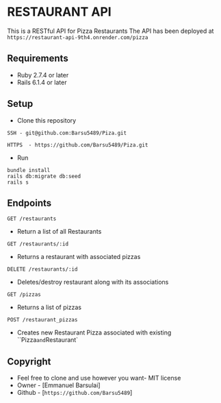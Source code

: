 # RESTAURANT API
This is a RESTful API for Pizza Restaurants
The API has been deployed at `https://restaurant-api-9th4.onrender.com/pizza`
## Requirements
- Ruby 2.7.4 or later
- Rails 6.1.4 or later

## Setup
- Clone this repository
```
SSH - git@github.com:Barsu5489/Piza.git

HTTPS  - https://github.com/Barsu5489/Piza.git
```
- Run
```
bundle install
rails db:migrate db:seed
rails s
```

## Endpoints
 `GET /restaurants`
 - Return a list of all Restaurants

 `GET /restaurants/:id`
 - Returns a restaurant with associated pizzas

 `DELETE /restaurants/:id`
 - Deletes/destroy restaurant along with its associations

 `GET /pizzas`
 - Returns a list of pizzas

 `POST /restaurant_pizzas`
 - Creates new Restaurant Pizza associated with existing ``Pizza` and `Restaurant`

 ## Copyright
 - Feel free to clone and use however you want- MIT license
 - Owner - [Emmanuel Barsulai]
 - Github - [`https://github.com/Barsu5489`]
